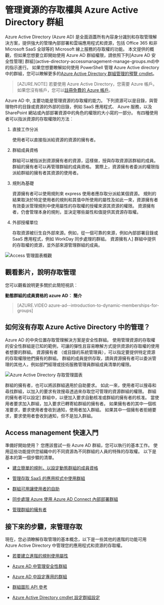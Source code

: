 <properties
    pageTitle="管理資源的存取權與 Azure Active Directory 群組 |Microsoft Azure"
    description="如何使用 Azure Active Directory 中的群組，若要管理內部部署和雲端應用程式與資源的使用者存取權。"
    services="active-directory"
    documentationCenter=""
    authors="curtand"
    manager="femila"
    editor=""
/>

<tags
    ms.service="active-directory"
    ms.workload="identity"
    ms.tgt_pltfrm="na"
    ms.devlang="na"
    ms.topic="article"
    ms.date="08/10/2016"
    ms.author="curtand"/>


# <a name="managing-access-to-resources-with-azure-active-directory-groups"></a>管理資源的存取權與 Azure Active Directory 群組

Azure Active Directory (Azure AD) 是全面涵蓋所有內容身分識別和存取管理解決方案，提供強大的管理內部部署和雲端應用程式和資源，包括 Office 365 和非 Microsoft SaaS 全球等的 Microsoft 線上服務的存取權的功能。 本文提供的概觀，但如果您想要立即開始使用 Azure AD 群組權限，請依照下列[Azure AD 安全性管理] 群組](active-directory-accessmanagement-manage-groups.md)中的指示進行。 如果您想要瞭解如何使用 PowerShell 管理 Azure Active directory 中的群組，您可以瞭解更多的[Azure Active Directory 群組管理的預覽 cmdlet](active-directory-accessmanagement-groups-settings-v2-cmdlets.md)。


> [AZURE.NOTE] 若要使用 Azure Active Directory，您需要 Azure 帳戶。 如果您沒有帳戶，您可以[註冊免費的 Azure 帳戶](https://azure.microsoft.com/pricing/free-trial/)。


Azure AD 中, 主要功能是管理資源的存取權的能力。 下列資源可以是目錄，與管理物件的目錄或資源的外部的目錄，例如 SaaS 應用程式、 Azure 服務，以及 SharePoint 網站或內部部署資源中的角色的權限的大小寫的一部分。 有四種使用者可以指派資源的存取權限的方法︰


1. 直接工作分派

    使用者可以直接指派給資源的資源的擁有者。

2. 群組成員資格

    群組可以被指派到資源擁有者的資源，這樣做，授與存取資源該群組的成員。 群組的擁有者可以再管理群組的成員資格。 實際上，資源擁有者委派的權限指派給群組的擁有者其資源的使用者。

3. 規則為基礎

    資源擁有者可以使用規則來 express 使用者應存取分派給某個資源。 規則的結果取決於特定使用者的規則和其值中所使用的屬性及如此一來，資源擁有者有效委派管理規則中使用屬性的存取權的授權來源其資源的權限。 資源擁有者，仍會管理本身的規則，並決定哪些屬性和值提供其資源存取權。

4. 外部授權單位

    存取資源被衍生自外部來源。例如，從一個可靠的來源，例如內部部署目錄或 SaaS 應用程式，例如 WorkDay 同步處理的群組。 資源擁有人] 群組中提供的存取權的資源，並外部來源管理群組的成員。

  ![Access 管理圖表概觀](./media/active-directory-access-management-groups/access-management-overview.png)


## <a name="watch-a-video-that-explains-access-management"></a>觀看影片，說明存取管理

您可以觀看說明更多關於此簡短視訊︰

**動態群組的成員資格的 azure AD︰ 簡介**

> [AZURE.VIDEO azure-ad--introduction-to-dynamic-memberships-for-groups]

## <a name="how-does-access-management-in-azure-active-directory-work"></a>如何沒有存取 Azure Active Directory 中的管理？
Azure AD 的中央位置存取管理解決方案是安全性群組。 使用管理資源的存取權的安全性群組是已知的範例，可讓的彈性且容易瞭解方式提供資源的存取權的使用者想要的群組。 資源擁有者 （或目錄的系統管理員），可以指定要提供特定資源的存取權限他們擁有的群組。 群組的成員提供存取，請與資源擁有者可以委派管理的其他人，例如部門經理或技術服務管理員群組成員清單的權限。

![Azure Active Directory 存取管理圖表](./media/active-directory-access-management-groups/active-directory-access-management-works.png)

群組的擁有者，也可以將該群組適用於自助要求。 如此一來，使用者可以搜尋和尋找群組，以加入的要求有效搜尋透過來存取您可管理的資源群組的權限。 群組的擁有者可以設定] 群組中，以便加入要求自動核准或群組的擁有者的核准。 當使用者要求加入群組，加入要求已轉寄給群組的擁有者。 如果擁有者的其中一個核准要求，要求使用者會收到通知，使用者加入群組。 如果其中一個擁有者拒絕要求，要求使用者會收到通知，但不是加入群組。


## <a name="getting-started-with-access-management"></a>Access management 快速入門
準備好開始使用？ 您應該嘗試一些 Azure AD 群組，您可以執行的基本工作。 使用這些功能提供您組織中的不同資源為不同群組的人員的特殊的存取權。 以下是基本的第一個步驟的清單。

* [建立簡單的規則，以設定動態群組的成員資格](active-directory-accessmanagement-manage-groups.md#how-can-i-manage-the-membership-of-a-group-dynamically)

* [管理存取 SaaS 的應用程式中使用群組](active-directory-accessmanagement-group-saasapps.md)

* [群組可用讓使用者的自助](active-directory-accessmanagement-self-service-group-management.md)

* [同步處理 Azure 使用 Azure AD Connect 內部部署群組](active-directory-aadconnect.md)

* [管理群組的擁有者](active-directory-accessmanagement-managing-group-owners.md)


## <a name="next-steps-for-access-management"></a>接下來的步驟，來管理存取
現在，您必須瞭解存取管理的基本概念，以下是一些其他的進階的功能可用 Azure Active Directory 中管理您的應用程式和資源的存取權。

* [若要建立進階的規則使用屬性](active-directory-accessmanagement-groups-with-advanced-rules.md)

* [Azure AD 中管理安全性群組](active-directory-accessmanagement-manage-groups.md)

* [Azure AD 中設定專用的群組](active-directory-accessmanagement-dedicated-groups.md)

* [群組圖形 API 參考](https://msdn.microsoft.com/Library/Azure/Ad/Graph/api/groups-operations#GroupFunctions)

* [Azure Active Directory cmdlet 設定群組設定](active-directory-accessmanagement-groups-settings-cmdlets.md)
